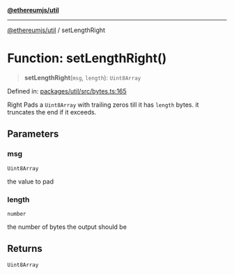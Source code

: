 [**@ethereumjs/util**](../README.md)

***

[@ethereumjs/util](../README.md) / setLengthRight

# Function: setLengthRight()

> **setLengthRight**(`msg`, `length`): `Uint8Array`

Defined in: [packages/util/src/bytes.ts:165](https://github.com/ethereumjs/ethereumjs-monorepo/blob/master/packages/util/src/bytes.ts#L165)

Right Pads a `Uint8Array` with trailing zeros till it has `length` bytes.
it truncates the end if it exceeds.

## Parameters

### msg

`Uint8Array`

the value to pad

### length

`number`

the number of bytes the output should be

## Returns

`Uint8Array`
